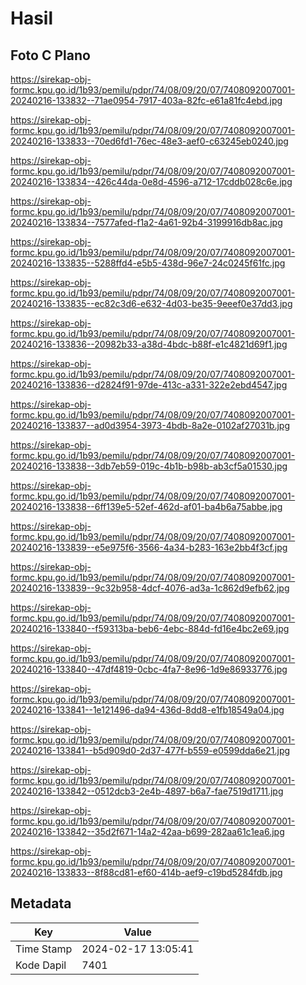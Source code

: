# Hasil

## Foto C Plano

https://sirekap-obj-formc.kpu.go.id/1b93/pemilu/pdpr/74/08/09/20/07/7408092007001-20240216-133832--71ae0954-7917-403a-82fc-e61a81fc4ebd.jpg

https://sirekap-obj-formc.kpu.go.id/1b93/pemilu/pdpr/74/08/09/20/07/7408092007001-20240216-133833--70ed6fd1-76ec-48e3-aef0-c63245eb0240.jpg

https://sirekap-obj-formc.kpu.go.id/1b93/pemilu/pdpr/74/08/09/20/07/7408092007001-20240216-133834--426c44da-0e8d-4596-a712-17cddb028c6e.jpg

https://sirekap-obj-formc.kpu.go.id/1b93/pemilu/pdpr/74/08/09/20/07/7408092007001-20240216-133834--7577afed-f1a2-4a61-92b4-3199916db8ac.jpg

https://sirekap-obj-formc.kpu.go.id/1b93/pemilu/pdpr/74/08/09/20/07/7408092007001-20240216-133835--5288ffd4-e5b5-438d-96e7-24c0245f61fc.jpg

https://sirekap-obj-formc.kpu.go.id/1b93/pemilu/pdpr/74/08/09/20/07/7408092007001-20240216-133835--ec82c3d6-e632-4d03-be35-9eeef0e37dd3.jpg

https://sirekap-obj-formc.kpu.go.id/1b93/pemilu/pdpr/74/08/09/20/07/7408092007001-20240216-133836--20982b33-a38d-4bdc-b88f-e1c4821d69f1.jpg

https://sirekap-obj-formc.kpu.go.id/1b93/pemilu/pdpr/74/08/09/20/07/7408092007001-20240216-133836--d2824f91-97de-413c-a331-322e2ebd4547.jpg

https://sirekap-obj-formc.kpu.go.id/1b93/pemilu/pdpr/74/08/09/20/07/7408092007001-20240216-133837--ad0d3954-3973-4bdb-8a2e-0102af27031b.jpg

https://sirekap-obj-formc.kpu.go.id/1b93/pemilu/pdpr/74/08/09/20/07/7408092007001-20240216-133838--3db7eb59-019c-4b1b-b98b-ab3cf5a01530.jpg

https://sirekap-obj-formc.kpu.go.id/1b93/pemilu/pdpr/74/08/09/20/07/7408092007001-20240216-133838--6ff139e5-52ef-462d-af01-ba4b6a75abbe.jpg

https://sirekap-obj-formc.kpu.go.id/1b93/pemilu/pdpr/74/08/09/20/07/7408092007001-20240216-133839--e5e975f6-3566-4a34-b283-163e2bb4f3cf.jpg

https://sirekap-obj-formc.kpu.go.id/1b93/pemilu/pdpr/74/08/09/20/07/7408092007001-20240216-133839--9c32b958-4dcf-4076-ad3a-1c862d9efb62.jpg

https://sirekap-obj-formc.kpu.go.id/1b93/pemilu/pdpr/74/08/09/20/07/7408092007001-20240216-133840--f59313ba-beb6-4ebc-884d-fd16e4bc2e69.jpg

https://sirekap-obj-formc.kpu.go.id/1b93/pemilu/pdpr/74/08/09/20/07/7408092007001-20240216-133840--47df4819-0cbc-4fa7-8e96-1d9e86933776.jpg

https://sirekap-obj-formc.kpu.go.id/1b93/pemilu/pdpr/74/08/09/20/07/7408092007001-20240216-133841--1e121496-da94-436d-8dd8-e1fb18549a04.jpg

https://sirekap-obj-formc.kpu.go.id/1b93/pemilu/pdpr/74/08/09/20/07/7408092007001-20240216-133841--b5d909d0-2d37-477f-b559-e0599dda6e21.jpg

https://sirekap-obj-formc.kpu.go.id/1b93/pemilu/pdpr/74/08/09/20/07/7408092007001-20240216-133842--0512dcb3-2e4b-4897-b6a7-fae7519d1711.jpg

https://sirekap-obj-formc.kpu.go.id/1b93/pemilu/pdpr/74/08/09/20/07/7408092007001-20240216-133842--35d2f671-14a2-42aa-b699-282aa61c1ea6.jpg

https://sirekap-obj-formc.kpu.go.id/1b93/pemilu/pdpr/74/08/09/20/07/7408092007001-20240216-133833--8f88cd81-ef60-414b-aef9-c19bd5284fdb.jpg


## Metadata

| Key        | Value               |
| ---------- | ------------------- |
| Time Stamp | 2024-02-17 13:05:41 |
| Kode Dapil | 7401                |



